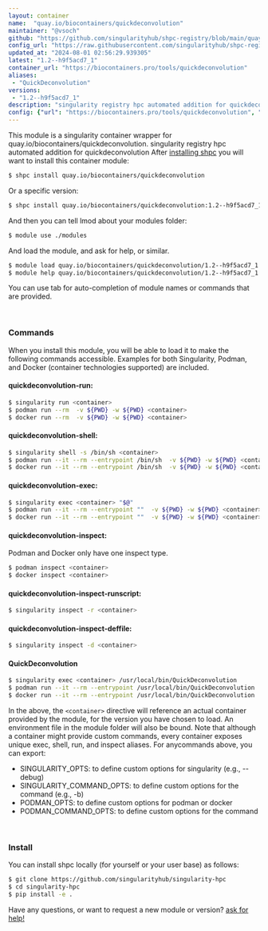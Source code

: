 ```yaml
---
layout: container
name:  "quay.io/biocontainers/quickdeconvolution"
maintainer: "@vsoch"
github: "https://github.com/singularityhub/shpc-registry/blob/main/quay.io/biocontainers/quickdeconvolution/container.yaml"
config_url: "https://raw.githubusercontent.com/singularityhub/shpc-registry/main/quay.io/biocontainers/quickdeconvolution/container.yaml"
updated_at: "2024-08-01 02:56:29.939305"
latest: "1.2--h9f5acd7_1"
container_url: "https://biocontainers.pro/tools/quickdeconvolution"
aliases:
 - "QuickDeconvolution"
versions:
 - "1.2--h9f5acd7_1"
description: "singularity registry hpc automated addition for quickdeconvolution"
config: {"url": "https://biocontainers.pro/tools/quickdeconvolution", "maintainer": "@vsoch", "description": "singularity registry hpc automated addition for quickdeconvolution", "latest": {"1.2--h9f5acd7_1": "sha256:7c6112a9889f9d25d53a6abb2b50efab95ae71eee7c8979c2a03a9301be9374f"}, "tags": {"1.2--h9f5acd7_1": "sha256:7c6112a9889f9d25d53a6abb2b50efab95ae71eee7c8979c2a03a9301be9374f"}, "docker": "quay.io/biocontainers/quickdeconvolution", "aliases": {"QuickDeconvolution": "/usr/local/bin/QuickDeconvolution"}}
---
```


This module is a singularity container wrapper for quay.io/biocontainers/quickdeconvolution.
singularity registry hpc automated addition for quickdeconvolution
After [installing shpc](#install) you will want to install this container module:


```bash
$ shpc install quay.io/biocontainers/quickdeconvolution
```

Or a specific version:

```bash
$ shpc install quay.io/biocontainers/quickdeconvolution:1.2--h9f5acd7_1
```

And then you can tell lmod about your modules folder:

```bash
$ module use ./modules
```

And load the module, and ask for help, or similar.

```bash
$ module load quay.io/biocontainers/quickdeconvolution/1.2--h9f5acd7_1
$ module help quay.io/biocontainers/quickdeconvolution/1.2--h9f5acd7_1
```

You can use tab for auto-completion of module names or commands that are provided.

<br>

### Commands

When you install this module, you will be able to load it to make the following commands accessible.
Examples for both Singularity, Podman, and Docker (container technologies supported) are included.

#### quickdeconvolution-run:

```bash
$ singularity run <container>
$ podman run --rm  -v ${PWD} -w ${PWD} <container>
$ docker run --rm  -v ${PWD} -w ${PWD} <container>
```

#### quickdeconvolution-shell:

```bash
$ singularity shell -s /bin/sh <container>
$ podman run --it --rm --entrypoint /bin/sh  -v ${PWD} -w ${PWD} <container>
$ docker run --it --rm --entrypoint /bin/sh  -v ${PWD} -w ${PWD} <container>
```

#### quickdeconvolution-exec:

```bash
$ singularity exec <container> "$@"
$ podman run --it --rm --entrypoint ""  -v ${PWD} -w ${PWD} <container> "$@"
$ docker run --it --rm --entrypoint ""  -v ${PWD} -w ${PWD} <container> "$@"
```

#### quickdeconvolution-inspect:

Podman and Docker only have one inspect type.

```bash
$ podman inspect <container>
$ docker inspect <container>
```

#### quickdeconvolution-inspect-runscript:

```bash
$ singularity inspect -r <container>
```

#### quickdeconvolution-inspect-deffile:

```bash
$ singularity inspect -d <container>
```


#### QuickDeconvolution

```bash
$ singularity exec <container> /usr/local/bin/QuickDeconvolution
$ podman run --it --rm --entrypoint /usr/local/bin/QuickDeconvolution   -v ${PWD} -w ${PWD} <container> -c " $@"
$ docker run --it --rm --entrypoint /usr/local/bin/QuickDeconvolution   -v ${PWD} -w ${PWD} <container> -c " $@"
```



In the above, the `<container>` directive will reference an actual container provided
by the module, for the version you have chosen to load. An environment file in the
module folder will also be bound. Note that although a container
might provide custom commands, every container exposes unique exec, shell, run, and
inspect aliases. For anycommands above, you can export:

 - SINGULARITY_OPTS: to define custom options for singularity (e.g., --debug)
 - SINGULARITY_COMMAND_OPTS: to define custom options for the command (e.g., -b)
 - PODMAN_OPTS: to define custom options for podman or docker
 - PODMAN_COMMAND_OPTS: to define custom options for the command

<br>

### Install

You can install shpc locally (for yourself or your user base) as follows:

```bash
$ git clone https://github.com/singularityhub/singularity-hpc
$ cd singularity-hpc
$ pip install -e .
```

Have any questions, or want to request a new module or version? [ask for help!](https://github.com/singularityhub/singularity-hpc/issues)